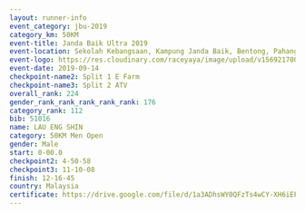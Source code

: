 ```yaml
---
layout: runner-info 
event_category: jbu-2019 
category_km: 50KM 
event-title: Janda Baik Ultra 2019 
event-location: Sekolah Kebangsaan, Kampung Janda Baik, Bentong, Pahang, Malaysia 
event-logo: https://res.cloudinary.com/raceyaya/image/upload/v1569217009/logo/janda-baik_vch1pc.jpg 
event-date: 2019-09-14 
checkpoint-name2: Split 1 E Farm 
checkpoint-name3: Split 2 ATV 
overall_rank: 224
gender_rank_rank_rank_rank_rank: 176
category_rank: 112
bib: 51016
name: LAU ENG SHIN
category: 50KM Men Open
gender: Male
start: 0-00.0
checkpoint2: 4-50-58
checkpoint3: 11-10-08
finish: 12-16-45
country: Malaysia
certificate: https://drive.google.com/file/d/1a3ADhsWY0QFzTs4wCY-XH6iEF5jqdQbo/view?usp=sharing
---
```

